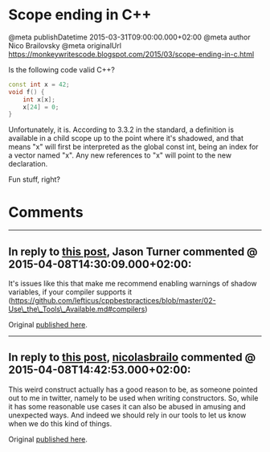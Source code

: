 # Scope ending in C++

@meta publishDatetime 2015-03-31T09:00:00.000+02:00
@meta author Nico Brailovsky
@meta originalUrl https://monkeywritescode.blogspot.com/2015/03/scope-ending-in-c.html

Is the following code valid C++?

```c++
const int x = 42;
void f() {
    int x[x];
    x[24] = 0;
}
```

Unfortunately, it is. According to 3.3.2 in the standard, a definition is available in a child scope up to the point where it's shadowed, and that means "x" will first be interpreted as the global const int, being an index for a vector named "x". Any new references to "x" will point to the new declaration.

Fun stuff, right?


# Comments

---
## In reply to [this post](), Jason Turner commented @ 2015-04-08T14:30:09.000+02:00:

It's issues like this that make me recommend enabling warnings of shadow variables, if your compiler supports it (https://github.com/lefticus/cppbestpractices/blob/master/02-Use\_the\_Tools\_Available.md#compilers)

Original [published here](/blog_md/2015/0331_ScopeendinginC.md).

---
## In reply to [this post](), [nicolasbrailo](/blog_md) commented @ 2015-04-08T14:42:53.000+02:00:

This weird construct actually has a good reason to be, as someone pointed out to me in twitter, namely to be used when writing constructors. So, while it has some reasonable use cases it can also be abused in amusing and unexpected ways. And indeed we should rely in our tools to let us know when we do this kind of things.

Original [published here](/blog_md/2015/0331_ScopeendinginC.md).
